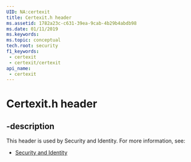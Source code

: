 ```yaml
---
UID: NA:certexit
title: Certexit.h header
ms.assetid: 1782a23c-c631-39ea-9cab-4b29b4abdb98
ms.date: 01/11/2019
ms.keywords: 
ms.topic: conceptual
tech.root: security
f1_keywords:
 - certexit
 - certexit/certexit
api_name:
 - certexit
---
```


# Certexit.h header


## -description

This header is used by Security and Identity. For more information, see:

- [Security and Identity](../_security/index.md)

